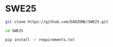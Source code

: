 # SWE25

```bash
git clone https://github.com/EAOZONE/SWE25.git
```
```bash
cd SWE25
```
```bash
pip install -r requirements.txt
```
